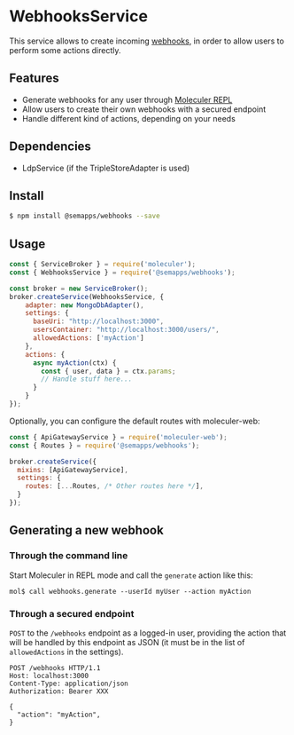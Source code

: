 # WebhooksService

This service allows to create incoming [webhooks](https://en.wikipedia.org/wiki/Webhook), in order to allow users to perform some actions directly.

## Features

- Generate webhooks for any user through [Moleculer REPL](https://moleculer.services/docs/0.14/moleculer-repl.html)
- Allow users to create their own webhooks with a secured endpoint
- Handle different kind of actions, depending on your needs

## Dependencies

- LdpService (if the TripleStoreAdapter is used)

## Install

```bash
$ npm install @semapps/webhooks --save
```

## Usage

```js
const { ServiceBroker } = require('moleculer');
const { WebhooksService } = require('@semapps/webhooks');

const broker = new ServiceBroker();
broker.createService(WebhooksService, {
    adapter: new MongoDbAdapter(),
    settings: {
      baseUri: "http://localhost:3000",
      usersContainer: "http://localhost:3000/users/",
      allowedActions: ['myAction']
    },
    actions: {
      async myAction(ctx) {
        const { user, data } = ctx.params;
        // Handle stuff here...
      }
    }
});
```

Optionally, you can configure the default routes with moleculer-web:

```js
const { ApiGatewayService } = require('moleculer-web');
const { Routes } = require('@semapps/webhooks');

broker.createService({
  mixins: [ApiGatewayService],
  settings: {
    routes: [...Routes, /* Other routes here */],
  }
});
```

## Generating a new webhook

### Through the command line

Start Moleculer in REPL mode and call the `generate` action like this:

```
mol$ call webhooks.generate --userId myUser --action myAction
```

### Through a secured endpoint

`POST` to the `/webhooks` endpoint as a logged-in user, providing the action that will be handled by this endpoint as JSON (it must be in the list of `allowedActions` in the settings).

```
POST /webhooks HTTP/1.1
Host: localhost:3000
Content-Type: application/json
Authorization: Bearer XXX

{
  "action": "myAction",
}
```
